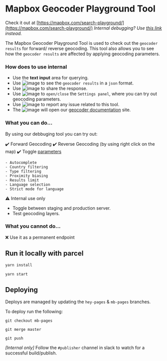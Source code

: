 # Mapbox Geocoder Playground Tool

Check it out at [https://mapbox.com/search-playground/](https://mapbox.com/search-playground/)
_Internal debugging? Use [this link](https://hey.mapbox.com/search-playground/) instead._

The Mapbox Geocoder Playground Tool is used to check out the `geocoder results` for forward/ reverse geocoding. This tool also allows you to see how the `geocoder results` are affected by applying geocoding parameters.

### How does to use internal

- Use the **text input** area for querying.
- Use ![image](https://user-images.githubusercontent.com/10425629/45964520-09138600-bff4-11e8-8a89-f368f496fa98.png) to see the `geocoder results` in a `json` format.
- Use ![image](https://user-images.githubusercontent.com/10425629/45964431-c487ea80-bff3-11e8-8705-598adc931a7f.png) to share the response.
- Use ![image](https://user-images.githubusercontent.com/10425629/45964577-32341680-bff4-11e8-93cf-306aeef9baa7.png) to `open/close` the `Settings panel`, where you can try out geocoding parameters.
- Use ![image](https://user-images.githubusercontent.com/10425629/45964380-a15d3b00-bff3-11e8-9f6d-f8f7d2efa0fe.png) to report any issue related to this tool.
- The ![image](https://user-images.githubusercontent.com/10425629/45965191-dbc7d780-bff5-11e8-87c0-94210f98765c.png) will open our [geocoder documentation](https://www.mapbox.com/api-documentation/#geocoding) site.

### What you can do...
By using our debbuging tool you can try out:

:heavy_check_mark: Forward Geocoding
:heavy_check_mark: Reverse Geocoding (by using right click on the map)
:heavy_check_mark: Toggle [parameters](https://www.mapbox.com/api-documentation/#request-format)

	- Autocomplete
	- Country filtering
	- Type filtering
	- Proximity biasing
	- Results limit
	- Language selection
	- Strict mode for language

:warning: Internal use only
- Toggle between staging and production server.
- Test geocoding layers.

### What you cannot do...

:x: Use it as a permanent endpoint


## Run it locally with parcel

```sh
yarn install
```

```sh
yarn start
```

## Deploying

Deploys are managed by updating the `hey-pages` & `mb-pages` branches.

To deploy run the following:

```
git checkout mb-pages

git merge master

git push
```

_[Internal only]_ Follow the `#publisher` channel in slack to watch for a successful build/publish.
